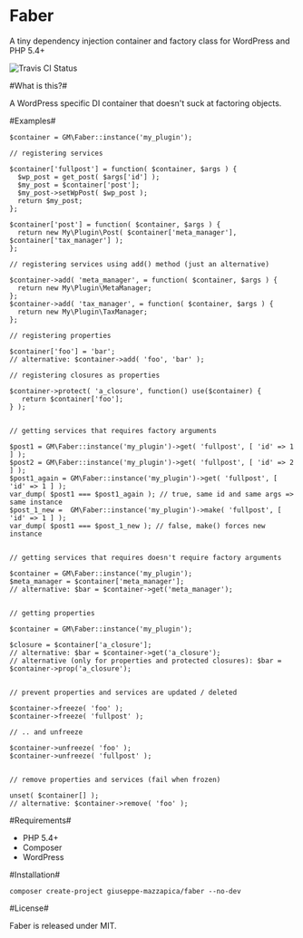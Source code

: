 Faber
=====

A tiny dependency injection container and factory class for WordPress and PHP 5.4+

![Travis CI Status](https://api.travis-ci.org/Giuseppe-Mazzapica/Faber.svg?branch=master)

#What is this?#

A WordPress specific DI container that doesn't suck at factoring objects.

#Examples#

    $container = GM\Faber::instance('my_plugin');

    // registering services
    
    $container['fullpost'] = function( $container, $args ) {
      $wp_post = get_post( $args['id'] );
      $my_post = $container['post'];
      $my_post->setWpPost( $wp_post );
      return $my_post;
    };
    
    $container['post'] = function( $container, $args ) {
      return new My\Plugin\Post( $container['meta_manager'], $container['tax_manager'] );
    };
    
    // registering services using add() method (just an alternative)
    
    $container->add( 'meta_manager', = function( $container, $args ) {
      return new My\Plugin\MetaManager;
    };
    $container->add( 'tax_manager', = function( $container, $args ) {
      return new My\Plugin\TaxManager;
    };
    
    // registering properties
    
    $container['foo'] = 'bar';
    // alternative: $container->add( 'foo', 'bar' );
    
    // registering closures as properties
    
    $container->protect( 'a_closure', function() use($container) {
       return $container['foo'];
    } );
    
    
    // getting services that requires factory arguments 
    
    $post1 = GM\Faber::instance('my_plugin')->get( 'fullpost', [ 'id' => 1 ] );
    $post2 = GM\Faber::instance('my_plugin')->get( 'fullpost', [ 'id' => 2 ] );
    $post1_again = GM\Faber::instance('my_plugin')->get( 'fullpost', [ 'id' => 1 ] );
    var_dump( $post1 === $post1_again ); // true, same id and same args => same instance
    $post_1_new =  GM\Faber::instance('my_plugin')->make( 'fullpost', [ 'id' => 1 ] );
    var_dump( $post1 === $post_1_new ); // false, make() forces new instance
    
    
    // getting services that requires doesn't require factory arguments
    
    $container = GM\Faber::instance('my_plugin');
    $meta_manager = $container['meta_manager'];
    // alternative: $bar = $container->get('meta_manager');
    
    
    // getting properties
    
    $container = GM\Faber::instance('my_plugin');
    
    $closure = $container['a_closure'];
    // alternative: $bar = $container->get('a_closure');
    // alternative (only for properties and protected closures): $bar = $container->prop('a_closure');
    
    
    // prevent properties and services are updated / deleted
    
    $container->freeze( 'foo' );
    $container->freeze( 'fullpost' );
    
    // .. and unfreeze
    
    $container->unfreeze( 'foo' );
    $container->unfreeze( 'fullpost' );
    
    
    // remove properties and services (fail when frozen)
   
    unset( $container[] );
    // alternative: $container->remove( 'foo' );
    
 
    
    

#Requirements#

 - PHP 5.4+
 - Composer
 - WordPress

#Installation#

    composer create-project giuseppe-mazzapica/faber --no-dev

#License#

Faber is released under MIT.
